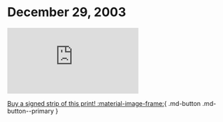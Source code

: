 # December 29, 2003

![](https://www.achewood.com/comic.php?date=12292003)

[Buy a signed strip of this print! :material-image-frame:](https://achewood-holiday-pop-up.myshopify.com/products/strip#12292003){ .md-button .md-button--primary }
